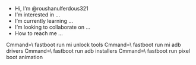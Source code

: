 - Hi, I’m @roushanulferdous321
- I’m interested in ...
- I’m currently learning ...
- I’m looking to collaborate on ...
- How to reach me ...

<!---
roushanulferdous321/roushanulferdous321 is a ✨ special ✨ repository because its `README.md` (this file) appears on your GitHub profile.
You can click the Preview link to take a look at your changes.
--->
Cmmand=\ fastboot run mi unlock tools
Cmmand=\ fastboot run mi adb drivers
Cmmand=\ fastboot run adb installers
Cmmand=\ fastboot run pixel boot animation
